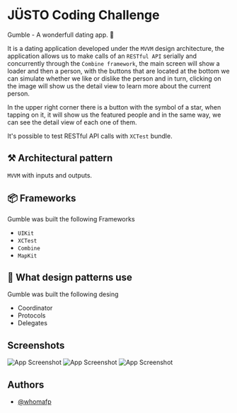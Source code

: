 
# JÜSTO Coding Challenge
Gumble - A wonderfull dating app. 🩷


It is a dating application developed under the `MVVM` design architecture, the application allows us to make calls of an `RESTful API` serially and concurrently through the `Combine framework`, the main screen will show a loader and then a person, with the buttons that are located at the bottom we can simulate whether we like or dislike the person and in turn, clicking on the image will show us the detail view to learn more about the current person.

In the upper right corner there is a button with the symbol of a star, when tapping on it, it will show us the featured people and in the same way, we can see the detail view of each one of them. 

It's possible to test RESTful API calls with `XCTest` bundle.

## ⚒️ Architectural pattern 
`MVVM` with inputs and outputs.


## 📦 Frameworks

Gumble was built the following Frameworks
- `UIKit`
- `XCTest`
- `Combine` 
- `MapKit`


## 📱 What design patterns use 

Gumble was built the following desing
- Coordinator
- Protocols
- Delegates




## Screenshots
![App Screenshot](https://github.com/whomafp/Justo-Coding-Challenge/main/Justo-Coding-Challenge/Screenshots/main.png)
![App Screenshot](https://github.com/whomafp/Justo-Coding-Challenge/main/Justo-Coding-Challenge/Screenshots/Screenshots/featured.png)
![App Screenshot](https://github.com/whomafp/Justo-Coding-Challenge/main/Justo-Coding-Challenge/Screenshots/Screenshots/preview.png)


## Authors

- [@whomafp](https://www.github.com/whomafp)

